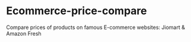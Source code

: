 # Ecommerce-price-compare
Compare prices of products on famous E-commerce websites: Jiomart &amp; Amazon Fresh
